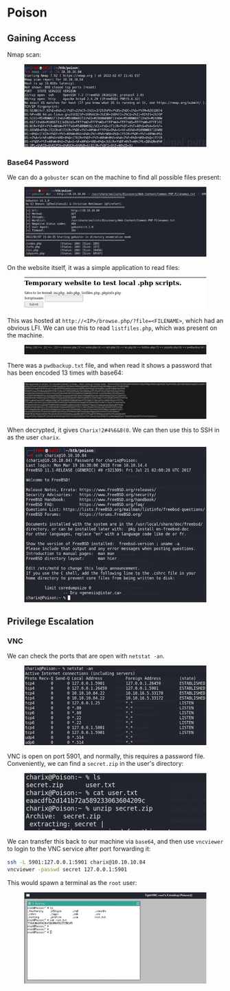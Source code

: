 # Poison

## Gaining Access

Nmap scan:

<figure><img src="../../../.gitbook/assets/image (31) (1) (1).png" alt=""><figcaption></figcaption></figure>

### Base64 Password

We can do a `gobuster` scan on the machine to find all possible files present:

<figure><img src="../../../.gitbook/assets/image (11) (1) (1).png" alt=""><figcaption></figcaption></figure>

On the website itself, it was a simple application to read files:

<figure><img src="../../../.gitbook/assets/image (13) (2).png" alt=""><figcaption></figcaption></figure>

This was hosted at `http://<IP>/browse.php/?file=<FILENAME>`, which had an obvious LFI. We can use this to read `listfiles.php`, which was present on the machine.

<figure><img src="../../../.gitbook/assets/image (16) (2).png" alt=""><figcaption></figcaption></figure>

There was a `pwdbackup.txt` file, and when read it shows a password that has been encoded 13 times with base64:

<figure><img src="../../../.gitbook/assets/image (45) (5).png" alt=""><figcaption></figcaption></figure>

When decrypted, it gives `Charix!2#4%6&8(0`. We can then use this to SSH in as the user `charix`.

<figure><img src="../../../.gitbook/assets/image (18) (1) (1).png" alt=""><figcaption></figcaption></figure>

## Privilege Escalation

### VNC

We can check the ports that are open with `netstat -an`.

<figure><img src="../../../.gitbook/assets/image (92).png" alt=""><figcaption></figcaption></figure>

VNC is open on port 5901, and normally, this requires a password file. Conveniently, we can find a `secret.zip` in the user's directory:

<figure><img src="../../../.gitbook/assets/image (113).png" alt=""><figcaption></figcaption></figure>

We can transfer this back to our machine via `base64`, and then use `vncviewer` to login to the VNC service after port forwarding it:

```bash
ssh -L 5901:127.0.0.1:5901 charix@10.10.10.84
vncviewer -passwd secret 127.0.0.1:5901
```

This would spawn a terminal as the `root` user:

<figure><img src="../../../.gitbook/assets/image (87).png" alt=""><figcaption></figcaption></figure>
